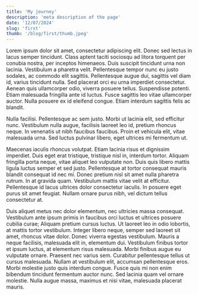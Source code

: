```yaml
---
title: 'My journey'
description: 'meta description of the page'
date: '12/07/2024'
slug: 'first'
thumb: '/blog/first/thumb.jpeg'
---
```


Lorem ipsum dolor sit amet, consectetur adipiscing elit. Donec sed lectus in lacus semper tincidunt. Class aptent taciti sociosqu ad litora torquent per conubia nostra, per inceptos himenaeos. Duis suscipit tincidunt urna non lacinia. Vestibulum a pharetra velit. Pellentesque tempor nunc eu justo sodales, ac commodo elit sagittis. Pellentesque augue dui, sagittis vel diam id, varius tincidunt nulla. Sed placerat orci eu urna imperdiet consectetur. Aenean quis ullamcorper odio, viverra posuere tellus. Suspendisse potenti. Etiam malesuada fringilla ante id luctus. Fusce sagittis leo vitae ullamcorper auctor. Nulla posuere ex id eleifend congue. Etiam interdum sagittis felis ac blandit.

Nulla facilisi. Pellentesque ac sem justo. Morbi ut lacinia elit, sed efficitur nunc. Vestibulum nulla augue, facilisis laoreet leo id, pretium rhoncus neque. In venenatis ut nibh faucibus faucibus. Proin et vehicula elit, vitae malesuada urna. Sed luctus pulvinar libero, eget ultrices mi fermentum ut.

Maecenas iaculis rhoncus volutpat. Etiam lacinia risus et dignissim imperdiet. Duis eget erat tristique, tristique nisl in, interdum tortor. Aliquam fringilla porta neque, vitae aliquet leo vulputate non. Duis quis libero mattis ligula luctus semper et sed justo. Pellentesque at tortor consequat mauris blandit consequat id nec mi. Donec pretium nisl sit amet nulla pharetra rutrum. In at gravida quam. Vestibulum mattis vitae velit at efficitur. Pellentesque id lacus ultrices dolor consectetur iaculis. In posuere eget purus sit amet feugiat. Nullam ornare purus nibh, vel dictum tellus consectetur at.

Duis aliquet metus nec dolor elementum, nec ultricies massa consequat. Vestibulum ante ipsum primis in faucibus orci luctus et ultrices posuere cubilia curae; Aliquam pretium cursus luctus. Ut laoreet leo in odio lobortis, at mattis tortor vestibulum. Integer libero neque, semper sed laoreet sit amet, rhoncus vitae dolor. Donec viverra egestas vestibulum. Mauris a neque facilisis, malesuada elit in, elementum dui. Vestibulum finibus tortor et ipsum luctus, at elementum risus malesuada. Morbi finibus augue eu vulputate ornare. Praesent nec varius sem. Curabitur pellentesque tellus ut cursus malesuada. Nullam at vestibulum elit, accumsan pellentesque eros. Morbi molestie justo quis interdum congue. Fusce quis mi non enim bibendum tincidunt fermentum auctor nunc. Sed lacinia quam vel ornare molestie. Nulla augue massa, maximus et nisi vitae, malesuada placerat mauris.